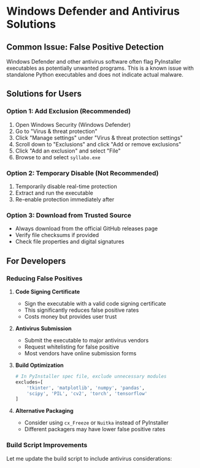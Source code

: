 # Windows Defender and Antivirus Solutions

## Common Issue: False Positive Detection

Windows Defender and other antivirus software often flag PyInstaller executables as potentially unwanted programs. This is a known issue with standalone Python executables and does not indicate actual malware.

## Solutions for Users

### Option 1: Add Exclusion (Recommended)
1. Open Windows Security (Windows Defender)
2. Go to "Virus & threat protection"
3. Click "Manage settings" under "Virus & threat protection settings"
4. Scroll down to "Exclusions" and click "Add or remove exclusions"
5. Click "Add an exclusion" and select "File"
6. Browse to and select `syllabo.exe`

### Option 2: Temporary Disable (Not Recommended)
1. Temporarily disable real-time protection
2. Extract and run the executable
3. Re-enable protection immediately after

### Option 3: Download from Trusted Source
- Always download from the official GitHub releases page
- Verify file checksums if provided
- Check file properties and digital signatures

## For Developers

### Reducing False Positives

1. **Code Signing Certificate**
   - Sign the executable with a valid code signing certificate
   - This significantly reduces false positive rates
   - Costs money but provides user trust

2. **Antivirus Submission**
   - Submit the executable to major antivirus vendors
   - Request whitelisting for false positive
   - Most vendors have online submission forms

3. **Build Optimization**
   ```python
   # In PyInstaller spec file, exclude unnecessary modules
   excludes=[
       'tkinter', 'matplotlib', 'numpy', 'pandas',
       'scipy', 'PIL', 'cv2', 'torch', 'tensorflow'
   ]
   ```

4. **Alternative Packaging**
   - Consider using `cx_Freeze` or `Nuitka` instead of PyInstaller
   - Different packagers may have lower false positive rates

### Build Script Improvements

Let me update the build script to include antivirus considerations: